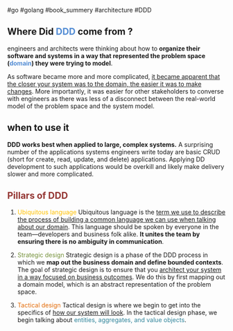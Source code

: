 #go #golang #book_summery #architecture #DDD

 ## Where Did <font color="#548dd4">DDD</font> come from ?
 engineers and architects were thinking about how to **organize their software and systems in a way that represented the problem space (<font color="#548dd4">domain</font>) they were trying to model**.
 
As software became more and more complicated, <u>it became apparent that the closer your system was to the domain, the easier it was to make changes</u>. More importantly, it was easier for other stakeholders to converse with engineers as there was less of a disconnect between the real-world model of the problem space and the system model.

## when to use it
**DDD works best when applied to large, complex systems.** A surprising number of the applications systems engineers write today are basic CRUD (short for create, read, update, and delete) applications. Applying DD development to such applications would be overkill and likely make delivery slower and more complicated.

## <font color="#953734">Pillars of DDD</font>

1. <font color="#ffc000">Ubiquitous language</font>
	Ubiquitous language is the <u>term we use to describe the process of building a common language we can use when talking about our domain</u>. This language should be spoken by everyone in the team—developers and business folk alike. **It unites the team by ensuring there is no ambiguity in communication**.

2. <font color="#76923c">Strategic design</font>
	Strategic design is a phase of the DDD process in which we **map out the business domain and define bounded contexts**. 
	The goal of strategic design is to ensure that you <u>architect your system in a way focused on business outcomes</u>. We do this by first mapping out a domain model, which is an abstract representation of the problem space.

3. <font color="#e36c09">Tactical design</font>
	Tactical design is where we begin to get into the specifics of <u>how our system will look</u>. In the tactical design phase, we begin talking about <font color="#31859b">entities, aggregates, and value objects</font>.
